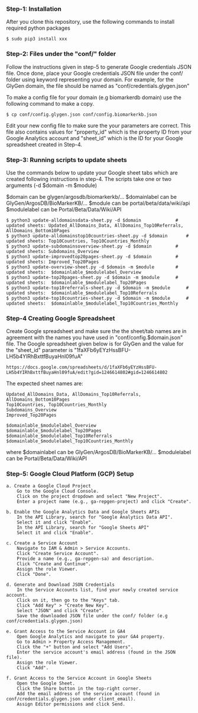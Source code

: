### Step-1: Installation
After you clone this repository, use the following commands to install required python packages
```
$ sudo pip3 install xxx

```


### Step-2: Files under the "conf/" folder
Follow the instructions given in step-5 to generate Google credentials JSON file. Once done, place 
your Google credentials JSON file under the conf/ folder using keyword representing your domain. 
For example, for the GlyGen domain, the file should be named as "conf/credentials.glygen.json" 

To make a config file for your domain (e.g biomarkerdb domain) use the following command to make a copy.
```
$ cp conf/config.glygen.json conf/config.biomarkerkb.json
```
Edit your new config file to make sure the your parameters are correct. This file also contains values
for "property_id" which is the property ID from your Google Analytics account and "sheet_id" which is the
ID for your Google spreadsheet created in Step-4.


### Step-3: Running scripts to update sheets
Use the commands below to update your Google sheet tabs which are created following instructions in step-4. The 
scripts take one or two arguments (-d $domain -m $module) 

$domain can be glygen/argosdb/biomarkerkb/... 
$domainlabel can be GlyGen/ArgosDB/BioMarkerKB/...
$module can be portal/beta/data/wiki/api
$modulelabel can be Portal/Beta/Data/Wiki/API

```
$ python3 update-alldomainsdata-sheet.py -d $domain      		# updated sheets: Updated_AllDomains_Data, AllDomains_Top10Referrals, AllDomains_Bottom10Pages
$ python3 update-alldomainstop10countries-sheet.py -d $domain		# updated sheets: Top10Countries, Top10Countries_Monthly
$ python3 update-subdomainsoverview-sheet.py -d $domain			# updated sheets: Subdomains_Overview
$ python3 update-improvedtop20pages-sheet.py -d $domain			# updated sheets: Improved_Top20Pages
$ python3 update-overview-sheet.py -d $domain -m $module		# updated sheets:  $domainlable_$modulelabel_Overview
$ python3 update-top20pages-sheet.py -d $domain -m $module		# updated sheets:  $domainlable_$modulelabel_Top20Pages
$ python3 update-top10referrals-sheet.py -d $domain -m $module		# updated sheets:  $domainlable_$modulelabel_Top10Referrals
$ python3 update-top10countries-sheet.py -d $domain -m $module		# updated sheets:  $domainlable_$modulelabel_Top10Countries_Monthly
```


### Step-4 Creating Google Spreadsheet
Create Google spreadsheet and make sure the the sheet/tab names are in agreement with the names you have
used in "conf/config.$domain.json" file. The Google spreadsheet given below is for GlyGen and the value
for the "sheet_id" parameter is "1faXFb6yEYzHssBFU-LH5b4YIRhBxttfBuyaHnl09fuA"
```
https://docs.google.com/spreadsheets/d/1faXFb6yEYzHssBFU-LH5b4YIRhBxttfBuyaHnl09fuA/edit?gid=1246614802#gid=1246614802
```
The expected sheet names are:

```
Updated_AllDomains_Data, AllDomains_Top10Referrals, AllDomains_Bottom10Pages
Top10Countries, Top10Countries_Monthly
Subdomains_Overview
Improved_Top20Pages

$domainlable_$modulelabel_Overview
$domainlable_$modulelabel_Top20Pages
$domainlable_$modulelabel_Top10Referrals
$domainlable_$modulelabel_Top10Countries_Monthly
```
where 
$domainlabel can be GlyGen/ArgosDB/BioMarkerKB/...
$modulelabel can be Portal/Beta/Data/Wiki/API

  

### Step-5: Google Cloud Platform (GCP) Setup

	a. Create a Google Cloud Project
		Go to the Google Cloud Console.
		Click on the project dropdown and select "New Project".
		Enter a project name (e.g., ga-repgen-project) and click "Create".

	b. Enable the Google Analytics Data and Google Sheets APIs
		In the API Library, search for "Google Analytics Data API".
		Select it and click "Enable".
		In the API Library, search for "Google Sheets API"
		Select it and click "Enable".

	c. Create a Service Account
		Navigate to IAM & Admin > Service Accounts.
		Click "Create Service Account".
		Provide a name (e.g., ga-repgen-sa) and description.
		Click "Create and Continue".
		Assign the role Viewer.
		Click "Done".

	d. Generate and Download JSON Credentials
		In the Service Accounts list, find your newly created service account.
		Click on it, then go to the "Keys" tab.
		Click "Add Key" > "Create New Key".
		Select "JSON" and click "Create".
		Save the downloaded JSON file under the conf/ folder (e.g conf/credentials.glygen.json)

	e. Grant Access to the Service Account in GA4
		Open Google Analytics and navigate to your GA4 property.
		Go to Admin > Property Access Management.
		Click the "+" button and select "Add Users".
		Enter the service account's email address (found in the JSON file).
		Assign the role Viewer.
		Click "Add".

	f. Grant Access to the Service Account in Google Sheets
		Open the Google Sheet.
		Click the Share button in the top-right corner.
		Add the email address of the service account (found in  conf/credentials.glygen.json under client_email).
		Assign Editor permissions and click Send.

